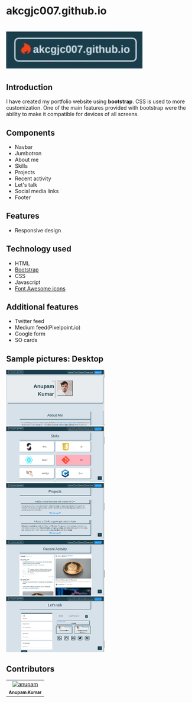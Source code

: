 # akcgjc007.github.io
# [<img src="./__sample/domain.jpg">](akcgj007.github.io)

## Introduction
I have created my portfolio website using **bootstrap**. CSS is used to more customization. One of the main features provided with bootstrap were the ability to make it compatible for devices of all screens.

## Components
 - Navbar
 - Jumbotron
 - About me
 - Skills
 - Projects
 - Recent activity
 - Let's talk
 - Social media links
 - Footer 

## Features
 - Responsive design

## Technology used
 - HTML
 - [Bootstrap](https://getbootstrap.com/)
 - CSS
 - Javascript
 - [Font Awesome icons](https://fontawesome.com/)

## Additional features
 - Twitter feed
 - Medium feed(Pixelpoint.io)
 - Google form
 - SO cards

## Sample pictures: Desktop

<img height="150" src="./__sample/front.png">
<img height="150" src="./__sample/skills.png">
<img height="150" src="./__sample/projects.png">
<img height="150" src="./__sample/acti.png">
<img height="150" src="./__sample/talk.png">

## Contributors
<table><tr><td align="center">
        <a href="https://github.com/akcgjc007">
            <img src="https://avatars2.githubusercontent.com/u/56300182" width="100;" alt="anupam"/>
            <br />
            <sub><b>Anupam Kumar</b></sub>
        </a>
    </td></tr>
</table>
